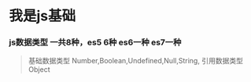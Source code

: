 # 我是js基础
### js数据类型 一共8种，es5 6种 es6一种 es7一种
> 基础数据类型
  Number,Boolean,Undefined,Null,String,
> 引用数据类型
  Object
  
    